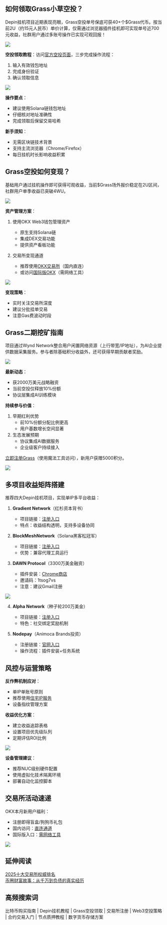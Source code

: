 ## 如何领取Grass小草空投？
Depin挂机项目近期表现亮眼，Grass空投单号保底可获40+个$Grass代币。按当前2U（约15元人民币）单价计算，仅需通过浏览器插件挂机即可实现单号近700元收益，社群用户通过多账号操作已实现可观回报！

![](https://ac63e02.webp.li/depingrass001.png)

**空投领取教程**：访问[官方空投页面](https://grassfoundation.io/claim)，三步完成操作流程：

1. 输入有效钱包地址
2. 完成身份验证
3. 确认领取信息

![](https://ac63e02.webp.li/depingrass003.jpg)

**操作要点**：
- 建议使用Solana链钱包地址
- 仔细核对地址准确性
- 完成领取后保留交易哈希

**新手须知**：
- 无需区块链技术背景
- 支持主流浏览器（Chrome/Firefox）
- 每日挂机时长影响收益积累

## Grass空投如何变现？
基础用户通过挂机操作即可获得可观收益，当前$Grass场外报价稳定在2U区间，社群用户单季收益已突破4WU。

![](https://ac63e02.webp.li/depingrass004.jpg)

**资产管理方案**：
1. 使用OKX Web3钱包管理资产
   - 原生支持Solana链
   - 集成DEX交易功能
   - 提供资产看板功能

2. 交易所变现通道
   - 推荐使用[OKX交易所](https://www.chouyi.pro/join/18639032)（国内直连）
   - 或访问[国际版OKX](https://www.okx.com/cn/join/18639032)（需网络工具）

![](https://ac63e02.webp.li/depingrass005.png)

**变现策略**：
- 实时关注交易所深度
- 建议分批挂单交易
- 注意Gas费波动时段

## Grass二期挖矿指南
项目通过Wynd Network整合用户闲置网络资源（上行带宽/IP地址），为AI企业提供数据采集服务。参与者除基础积分收益外，还可获得早期贡献者奖励。

![](https://ac63e02.webp.li/depingrass006.png)

**最新动态**：
- 获2000万美元战略融资
- 当前空投仅释放10%份额
- 协议层集成AI训练模块

**持续参与价值**：
1. 早期红利优势
   - 前10%份额分配比例更高
   - 用户基数增长空间显著
2. 生态发展预期
   - 协议集成AI数据服务
   - 企业级客户持续接入

[立即注册Grass](https://app.getgrass.io/register/?referralCode=LJhetvCEXgT1wJW)（使用魔法工具访问），新用户获赠5000积分。

![](https://ac63e02.webp.li/depingrass007.jpg)

## 多项目收益矩阵搭建
推荐四大Depin挂机项目，实现单IP多平台收益：

1. **Gradient Network**（红杉资本背书）
   - 项目链接：[注册入口](https://app.gradient.network/signup?code=FF5A2W)
   - 特点：收益结构透明，支持多设备协同

2. **BlockMeshNetwork**（Solana黑客松冠军）
   - 项目链接：[注册入口](https://app.blockmesh.xyz/register?invite_code=bot)
   - 优势：兼容代理工具运行

3. **DAWN Protocol**（3300万美金融资）
   - 插件安装：[Chrome商店](https://chromewebstore.google.com/detail/dawn-validator-chrome-ext/fpdkjdnhkakefebpekbdhillbhonfjjp)
   - 邀请码：1tsog7vs
   - 注意：建议Gmail注册

![](https://ac63e02.webp.li/depingrass008.jpg)

4. **Alpha Network**（种子轮200万美金）
   - 项目链接：[注册入口](https://alphaos.net/point?invite=0FPTPN)
   - 特色：社交绑定奖励机制

5. **Nodepay**（Animoca Brands投资）
   - 注册链接：[官网入口](https://app.nodepay.ai/register?ref=TWBAaQd8Iy4q6DJ)
   - 操作流程：插件安装+任务系统

## 风控与运营策略
**反作弊机制应对**：
- 单IP单账号原则
- 推荐使用[住宅IP服务](https://shuziren.github.io/ssrvps/)
- 设备指纹管理方案

**收益优化方案**：
- 建立收益追踪表格
- 设置项目优先级队列
- 定期评估ROI比例

![](https://ac63e02.webp.li/depingrass009.jpg)

**设备管理建议**：
- 推荐NUC级别硬件配置
- 使用虚拟化技术隔离环境
- 部署自动化监控脚本

## 交易所活动速递
OKX本月新用户福利：
- 注册即得盲盒/狗狗币礼包
- 国内访问：[直连通道](https://www.chouyi.world/zh-hans/join/18639032)
- 国际版入口：[需网络工具](https://www.okx.com/zh-hans/join/74873351)

[![](https://fe095ec.webp.li/top-10-exchanges-001.jpg)](https://www.chouyi.world/zh-hans/join/18639032)

## 延伸阅读
[2025十大交易所权威排名](https://btc8848.com/top-10-exchanges/)  
[币圈财富故事：从千万到负债的真实经历](https://heiyetouzi.xyz/biquanstory001/)

## 高频搜索词
比特币购买指南 | Depin挂机教程 | Grass空投领取 | 交易所注册 | Web3空投策略 | 合约交易入门 | 节点质押教程 | 数字货币存储方案